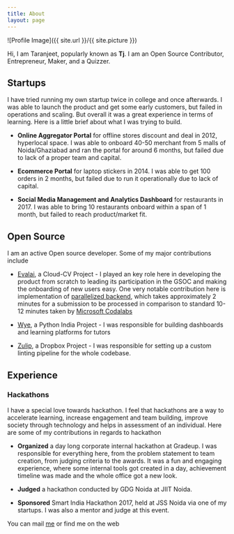 ```yaml
---
title: About
layout: page
---
```

![Profile Image]({{ site.url }}/{{ site.picture }})

Hi, I am Taranjeet, popularly known as __Tj__. I am an Open Source Contributor, Entrepreneur, Maker, and a Quizzer.

## Startups

I have tried running my own startup twice in college and once afterwards. I was able to launch the product and get some early customers, but failed in operations and scaling. But overall it was a great experience in terms of learning. Here is a little brief about what I was trying to build.

* **Online Aggregator Portal** for offline stores discount and deal in 2012, hyperlocal space. I was able to onboard 40-50 merchant from 5 malls of Noida/Ghaziabad and ran the portal for around 6 months, but failed due to lack of a proper team and capital.

* **Ecommerce Portal** for laptop stickers in 2014. I was able to get 100 orders in 2 months, but failed due to run it operationally due to lack of capital.

* **Social Media Management and Analytics Dashboard** for restaurants in 2017. I was able to bring 10 restaurants onboard within a span of 1 month, but failed to reach product/market fit.

## Open Source

I am an active Open source developer. Some of my major contributions include

* [Evalai](https://evalai.cloudcv.org/), a Cloud-CV Project - I played an key role here in developing the product from scratch to leading its participation in the GSOC and making the onboarding of new users easy. One very notable contribution here is implementation of [parallelized backend](https://github.com/Cloud-CV/EvalAI/commit/14d4803f60884fffffdde873f76ae05ff5f2b742), which takes approximately 2 minutes for a submission to be processed in comparison to standard 10-12 minutes taken by [Microsoft Codalabs](https://www.microsoft.com/en-us/research/project/codalab/)

* [Wye](https://pythonexpress.in/), a Python India Project - I was responsible for building dashboards and learning platforms for tutors

* [Zulip](https://zulipchat.com/), a Dropbox Project - I was responsible for setting up a custom linting pipeline for the whole codebase.

## Experience

### Hackathons

I have a special love towards hackathon. I feel that hackathons are a way to accelerate learning, increase engagement and team building, improve society through technology and helps in assessment of an individual. Here are some of my contributions in regards to hackathon

* **Organized** a day long corporate internal hackathon at Gradeup. I was responsible for everything here, from the problem statement to team creation, from judging criteria to the awards. It was a fun and engaging experience, where some internal tools got created in a day, achievement timeline was made and the whole office got a new look.

* **Judged** a hackathon conducted by GDG Noida at JIIT Noida.

* **Sponsored** Smart India Hackathon 2017, held at JSS Noida via one of my startups. I was also a mentor and judge at this event.




You can mail [me](mailto:{{site.email}}) or find me on the web<br/>
[<svg class="icon icon-github"><use xlink:href="#icon-github"></use></svg>]({{site.github}})&nbsp;[<svg class="icon icon-twitter"><use xlink:href="#icon-twitter"></use></svg>]({{site.twitter}})&nbsp;[<svg class="icon icon-stackoverflow"><use xlink:href="#icon-stackoverflow"></use></svg>
]({{site.stackoverflow}})
